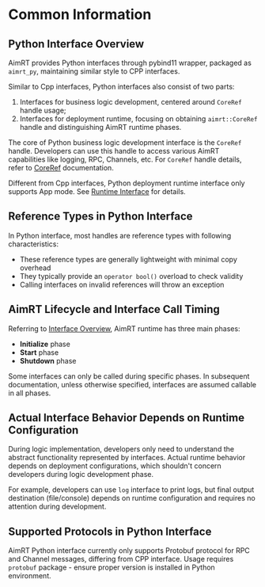 

# Common Information

## Python Interface Overview

AimRT provides Python interfaces through pybind11 wrapper, packaged as `aimrt_py`, maintaining similar style to CPP interfaces.

Similar to Cpp interfaces, Python interfaces also consist of two parts:
1. Interfaces for business logic development, centered around `CoreRef` handle usage;
2. Interfaces for deployment runtime, focusing on obtaining `aimrt::CoreRef` handle and distinguishing AimRT runtime phases.

The core of Python business logic development interface is the `CoreRef` handle. Developers can use this handle to access various AimRT capabilities like logging, RPC, Channels, etc. For `CoreRef` handle details, refer to [CoreRef](./core_ref.md) documentation.

Different from Cpp interfaces, Python deployment runtime interface only supports App mode. See [Runtime Interface](./runtime.md) for details.

## Reference Types in Python Interface

In Python interface, most handles are reference types with following characteristics:
- These reference types are generally lightweight with minimal copy overhead
- They typically provide an `operator bool()` overload to check validity
- Calling interfaces on invalid references will throw an exception

## AimRT Lifecycle and Interface Call Timing

Referring to [Interface Overview](../concepts/interface.md), AimRT runtime has three main phases:
- **Initialize** phase
- **Start** phase
- **Shutdown** phase

Some interfaces can only be called during specific phases. In subsequent documentation, unless otherwise specified, interfaces are assumed callable in all phases.

## Actual Interface Behavior Depends on Runtime Configuration

During logic implementation, developers only need to understand the abstract functionality represented by interfaces. Actual runtime behavior depends on deployment configurations, which shouldn't concern developers during logic development phase.

For example, developers can use `log` interface to print logs, but final output destination (file/console) depends on runtime configuration and requires no attention during development.

## Supported Protocols in Python Interface

AimRT Python interface currently only supports Protobuf protocol for RPC and Channel messages, differing from CPP interface. Usage requires `protobuf` package - ensure proper version is installed in Python environment.